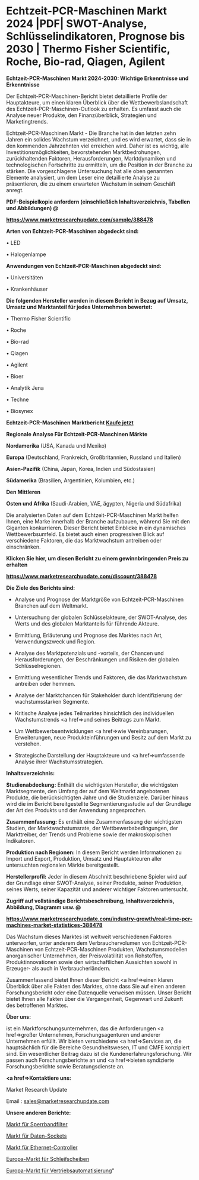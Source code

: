 # Echtzeit-PCR-Maschinen Markt 2024 |PDF| SWOT-Analyse, Schlüsselindikatoren, Prognose bis 2030 | Thermo Fisher Scientific, Roche, Bio-rad, Qiagen, Agilent

<strong>Echtzeit-PCR-Maschinen Markt 2024-2030: Wichtige Erkenntnisse und Erkenntnisse</strong>

Der Echtzeit-PCR-Maschinen-Bericht bietet detaillierte Profile der Hauptakteure, um einen klaren Überblick über die Wettbewerbslandschaft des Echtzeit-PCR-Maschinen-Outlook zu erhalten. Es umfasst auch die Analyse neuer Produkte, den Finanzüberblick, Strategien und Marketingtrends.

Echtzeit-PCR-Maschinen Markt - Die Branche hat in den letzten zehn Jahren ein solides Wachstum verzeichnet, und es wird erwartet, dass sie in den kommenden Jahrzehnten viel erreichen wird. Daher ist es wichtig, alle Investitionsmöglichkeiten, bevorstehenden Marktbedrohungen, zurückhaltenden Faktoren, Herausforderungen, Marktdynamiken und technologischen Fortschritte zu ermitteln, um die Position in der Branche zu stärken. Die vorgeschlagene Untersuchung hat alle oben genannten Elemente analysiert, um dem Leser eine detaillierte Analyse zu präsentieren, die zu einem erwarteten Wachstum in seinem Geschäft anregt.



<strong><b>PDF-Beispielkopie anfordern (einschließlich Inhaltsverzeichnis, Tabellen und Abbildungen) @ </b></strong>

<strong><a href=https://www.marketresearchupdate.com/sample/388478>

<strong>https://www.marketresearchupdate.com/sample/388478</u></a></strong></strong>



<strong>Arten von Echtzeit-PCR-Maschinen abgedeckt sind:</strong>

• LED

• Halogenlampe



<strong>Anwendungen von Echtzeit-PCR-Maschinen abgedeckt sind:</strong>

• Universitäten

• Krankenhäuser



<strong>Die folgenden Hersteller werden in diesem Bericht in Bezug auf Umsatz, Umsatz und Marktanteil für jedes Unternehmen bewertet:</strong>

• Thermo Fisher Scientific

• Roche

• Bio-rad

• Qiagen

• Agilent

• Bioer

• Analytik Jena

• Techne

• Biosynex



<strong>Echtzeit-PCR-Maschinen Marktbericht <a href=https://www.marketresearchupdate.com/buynow/388478>Kaufe jetzt</a></strong>



<strong>Regionale Analyse Für Echtzeit-PCR-Maschinen Märkte</strong>



<strong>Nordamerika</strong> (USA, Kanada und Mexiko)



<strong>Europa</strong> (Deutschland, Frankreich, Großbritannien, Russland und Italien)



<strong>Asien-Pazifik</strong> (China, Japan, Korea, Indien und Südostasien)



<strong>Südamerika</strong> (Brasilien, Argentinien, Kolumbien, etc.)



<strong>Den Mittleren</strong> 

<strong>Osten und Afrika</strong> (Saudi-Arabien, VAE, ägypten, Nigeria und Südafrika)

Die analysierten Daten auf dem Echtzeit-PCR-Maschinen Markt helfen Ihnen, eine Marke innerhalb der Branche aufzubauen, während Sie mit den Giganten konkurrieren. Dieser Bericht bietet Einblicke in ein dynamisches Wettbewerbsumfeld. Es bietet auch einen progressiven Blick auf verschiedene Faktoren, die das Marktwachstum antreiben oder einschränken.



<strong>Klicken Sie hier, um diesen Bericht zu einem gewinnbringenden Preis zu erhalten
</strong>

<strong><a href=https://www.marketresearchupdate.com/discount/388478>https://www.marketresearchupdate.com/discount/388478</b></u></strong></a>



<strong>Die Ziele des Berichts sind:</strong>

- Analyse und Prognose der Marktgröße von Echtzeit-PCR-Maschinen Branchen auf dem Weltmarkt.

- Untersuchung der globalen Schlüsselakteure, der SWOT-Analyse, des Werts und des globalen Marktanteils für führende Akteure.

- Ermittlung, Erläuterung und Prognose des Marktes nach Art, Verwendungszweck und Region.

- Analyse des Marktpotenzials und -vorteils, der Chancen und Herausforderungen, der Beschränkungen und Risiken der globalen Schlüsselregionen.

- Ermittlung wesentlicher Trends und Faktoren, die das Marktwachstum antreiben oder hemmen.

- Analyse der Marktchancen für Stakeholder durch Identifizierung der wachstumsstarken Segmente.

- Kritische Analyse jedes Teilmarktes hinsichtlich des individuellen Wachstumstrends <a href=>und</a> seines Beitrags zum Markt.

- Um Wettbewerbsentwicklungen <a href=>wie</a> Vereinbarungen, Erweiterungen, neue Produkteinführungen und Besitz auf dem Markt zu verstehen.

- Strategische Darstellung der Hauptakteure und <a href=>umfas</a>sende Analyse ihrer Wachstumsstrategien.



<strong>Inhaltsverzeichnis:</strong>



<strong>Studienabdeckung:</strong> Enthält die wichtigsten Hersteller, die wichtigsten Marktsegmente, den Umfang der auf dem Weltmarkt angebotenen Produkte, die berücksichtigten Jahre und die Studienziele. Darüber hinaus wird die im Bericht bereitgestellte Segmentierungsstudie auf der Grundlage der Art des Produkts und der Anwendung angesprochen.



<strong>Zusammenfassung:</strong> Es enthält eine Zusammenfassung der wichtigsten Studien, der Marktwachstumsrate, der Wettbewerbsbedingungen, der Markttreiber, der Trends und Probleme sowie der makroskopischen Indikatoren.



<strong>Produktion nach Regionen:</strong> In diesem Bericht werden Informationen zu Import und Export, Produktion, Umsatz und Hauptakteuren aller untersuchten regionalen Märkte bereitgestellt.



<strong>Herstellerprofil:</strong> Jeder in diesem Abschnitt beschriebene Spieler wird auf der Grundlage einer SWOT-Analyse, seiner Produkte, seiner Produktion, seines Werts, seiner Kapazität und anderer wichtiger Faktoren untersucht.



<strong><b>Zugriff auf vollständige Berichtsbeschreibung, Inhaltsverzeichnis, Abbildung, Diagramm usw. @ </b></strong>

<strong><a href=https://www.marketresearchupdate.com/industry-growth/real-time-pcr-machines-market-statistices-388478>https://www.marketresearchupdate.com/industry-growth/real-time-pcr-machines-market-statistices-388478</a></strong>

Das Wachstum dieses Marktes ist weltweit verschiedenen Faktoren unterworfen, unter anderem dem Verbrauchervolumen von Echtzeit-PCR-Maschinen von Echtzeit-PCR-Maschinen Produkten, Wachstumsmodellen anorganischer Unternehmen, der Preisvolatilität von Rohstoffen, Produktinnovationen sowie den wirtschaftlichen Aussichten sowohl in Erzeuger- als auch in Verbraucherländern.

Zusammenfassend bietet Ihnen dieser Bericht <a href=>einen</a> klaren Überblick über alle Fakten des Marktes, ohne dass Sie auf einen anderen Forschungsbericht oder eine Datenquelle verweisen müssen. Unser Bericht bietet Ihnen alle Fakten über die Vergangenheit, Gegenwart und Zukunft des betroffenen Marktes.



<strong>Über uns:</strong>

 ist ein Marktforschungsunternehmen, das die Anforderungen <a href=>großer</a> Unternehmen, Forschungsagenturen und anderer Unternehmen erfüllt. Wir bieten verschiedene <a href=>Services</a> an, die hauptsächlich für die Bereiche Gesundheitswesen, IT und CMFE konzipiert sind. Ein wesentlicher Beitrag dazu ist die Kundenerfahrungsforschung. Wir passen auch Forschungsberichte an und <a href=>bieten</a> syndizierte Forschungsberichte sowie Beratungsdienste an.



<strong><a href=>Kontaktiere uns:</a></strong>

Market Research Update

Email : sales@marketresearchupdate.com



<strong>Unsere anderen Berichte:</strong>

<a href=https://www.linkedin.com/pulse/rejection-band-filters-market-research-uncovered>Markt für Sperrbandfilter</a>

<a href=https://www.linkedin.com/pulse/data-sockets-market-2023-remarking-enormous>Markt für Daten-Sockets</a>

<a href=https://www.linkedin.com/pulse/ethernet-controllers-market-analysis-segment>Markt für Ethernet-Controller</a>

<a href=https://www.linkedin.com/pulse/europe-grinding-wheel-market-2023-challenges-business>Europa-Markt für Schleifscheiben</a>

<a href=https://www.linkedin.com/pulse/europe-sales-force-automation-market-2023-comprehensive-nmeyf/>Europa-Markt für Vertriebsautomatisierung</a>"
